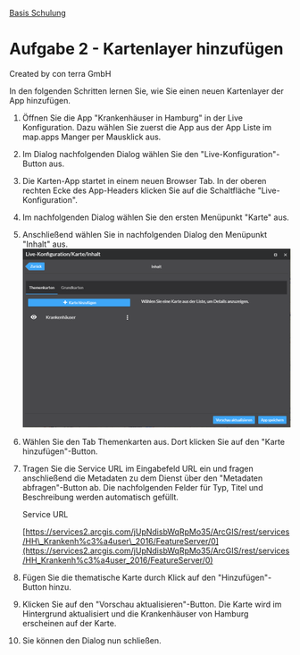 [Basis Schulung](Readme.md)

Aufgabe 2 - Kartenlayer hinzufügen
=====================================================

Created by con terra GmbH

In den folgenden Schritten lernen Sie, wie Sie einen neuen Kartenlayer der App hinzufügen.

1.  Öffnen Sie die App "Krankenhäuser in Hamburg" in der Live Konfiguration. Dazu wählen Sie zuerst die App aus der App Liste im map.apps Manger per Mausklick aus.
2.  Im Dialog nachfolgenden Dialog wählen Sie den "Live-Konfiguration"-Button aus.
3.  Die Karten-App startet in einem neuen Browser Tab. In der oberen rechten Ecke des App-Headers klicken Sie auf die Schaltfläche "Live-Konfiguration".
4.  Im nachfolgenden Dialog wählen Sie den ersten Menüpunkt "Karte" aus.
5.  Anschließend wählen Sie in nachfolgenden Dialog den Menüpunkt "Inhalt" aus.
    ![](attachments/339383853/339383932.png)
6.  Wählen Sie den Tab Themenkarten aus. Dort klicken Sie auf den "Karte hinzufügen"-Button.
7.  Tragen Sie die Service URL im Eingabefeld URL ein und fragen anschließend die Metadaten zu dem Dienst über den "Metadaten abfragen"-Button ab. Die nachfolgenden Felder für Typ, Titel und Beschreibung werden automatisch gefüllt.

    Service URL

    [https://services2.arcgis.com/jUpNdisbWqRpMo35/ArcGIS/rest/services/HH\_Krankenh%c3%a4user\_2016/FeatureServer/0](https://services2.arcgis.com/jUpNdisbWqRpMo35/ArcGIS/rest/services/HH_Krankenh%c3%a4user_2016/FeatureServer/0)

8.  Fügen Sie die thematische Karte durch Klick auf den "Hinzufügen"-Button hinzu.
9.  Klicken Sie auf den "Vorschau aktualisieren"-Button. Die Karte wird im Hintergrund aktualisiert und die Krankenhäuser von Hamburg erscheinen auf der Karte.
10. Sie können den Dialog nun schließen.

